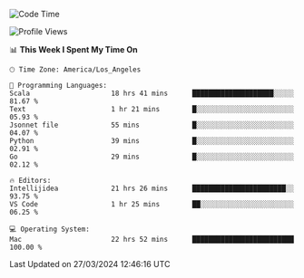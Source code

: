 <!--START_SECTION:waka-->
![Code Time](http://img.shields.io/badge/Code%20Time-906%20hrs%2043%20mins-blue)

![Profile Views](http://img.shields.io/badge/Profile%20Views-22-blue)

📊 **This Week I Spent My Time On** 

```text
🕑︎ Time Zone: America/Los_Angeles

💬 Programming Languages: 
Scala                    18 hrs 41 mins      ████████████████████░░░░░   81.67 % 
Text                     1 hr 21 mins        █░░░░░░░░░░░░░░░░░░░░░░░░   05.93 % 
Jsonnet file             55 mins             █░░░░░░░░░░░░░░░░░░░░░░░░   04.07 % 
Python                   39 mins             █░░░░░░░░░░░░░░░░░░░░░░░░   02.91 % 
Go                       29 mins             █░░░░░░░░░░░░░░░░░░░░░░░░   02.12 % 

🔥 Editors: 
Intellijidea             21 hrs 26 mins      ███████████████████████░░   93.75 % 
VS Code                  1 hr 25 mins        ██░░░░░░░░░░░░░░░░░░░░░░░   06.25 % 

💻 Operating System: 
Mac                      22 hrs 52 mins      █████████████████████████   100.00 % 
```


 Last Updated on 27/03/2024 12:46:16 UTC
<!--END_SECTION:waka-->
